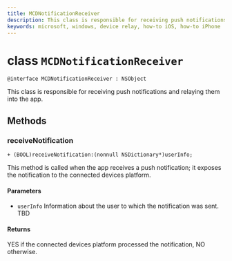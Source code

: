 ```yaml
---
title: MCDNotificationReceiver
description: This class is responsible for receiving push notifications and relaying them into the app.
keywords: microsoft, windows, device relay, how-to iOS, how-to iPhone 
---
```


# class `MCDNotificationReceiver`

```
@interface MCDNotificationReceiver : NSObject
```

This class is responsible for receiving push notifications and relaying them into the app.

## Methods

### receiveNotification
`+ (BOOL)receiveNotification:(nonnull NSDictionary*)userInfo;`

This method is called when the app receives a push notification; it exposes the notification to the connected devices platform.

#### Parameters
* `userInfo` Information about the user to which the notification was sent. TBD

#### Returns
YES if the connected devices platform processed the notification, NO otherwise.